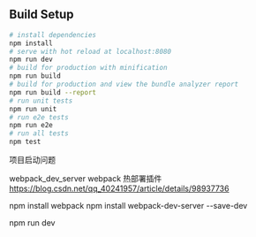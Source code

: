## Build Setup
``` bash
# install dependencies
npm install
# serve with hot reload at localhost:8080
npm run dev
# build for production with minification
npm run build
# build for production and view the bundle analyzer report
npm run build --report
# run unit tests
npm run unit
# run e2e tests
npm run e2e
# run all tests
npm test
```


项目启动问题

webpack_dev_server webpack  热部署插件
https://blog.csdn.net/qq_40241957/article/details/98937736


npm install webpack
npm install webpack-dev-server --save-dev


npm run dev

